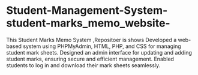 # Student-Management-System-student-marks_memo_website-
This Student Marks Memo System ,Repositoer is shows Developed a web-based system using PHPMyAdmin, HTML, PHP, and CSS for managing student mark sheets. Designed an admin interface for updating and adding student marks, ensuring secure and efficient management. Enabled students to log in and download their mark sheets seamlessly.
